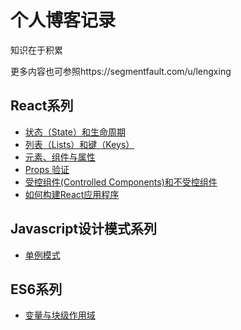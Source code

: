 # 个人博客记录
知识在于积累

更多内容也可参照https://segmentfault.com/u/lengxing

## React系列
- [状态（State）和生命周期](https://github.com/lengxing/MyBlog/blob/master/201708/%E3%80%90React%E7%B3%BB%E5%88%97%E3%80%91%E7%8A%B6%E6%80%81%EF%BC%88State%EF%BC%89%E5%92%8C%E7%94%9F%E5%91%BD%E5%91%A8%E6%9C%9F.md)
- [列表（Lists）和键（Keys）](https://github.com/lengxing/MyBlog/blob/master/201708/%E3%80%90React%E7%B3%BB%E5%88%97%E3%80%91%E5%88%97%E8%A1%A8%EF%BC%88Lists%EF%BC%89%E5%92%8C%E9%94%AE%EF%BC%88Keys%EF%BC%89.md)
- [元素、组件与属性](https://github.com/lengxing/MyBlog/blob/master/201708/%E3%80%90React%E7%B3%BB%E5%88%97%E3%80%91%E5%85%83%E7%B4%A0%E3%80%81%E7%BB%84%E4%BB%B6%E4%B8%8E%E5%B1%9E%E6%80%A7.md)
- [Props 验证](https://github.com/lengxing/MyBlog/blob/master/201708/%E3%80%90React%E7%B3%BB%E5%88%97%E3%80%91Props%20%E9%AA%8C%E8%AF%81.md)
- [受控组件(Controlled Components)和不受控组件](https://github.com/lengxing/MyBlog/blob/master/201709/%E3%80%90React%E7%B3%BB%E5%88%97%E3%80%91%E5%8F%97%E6%8E%A7%E7%BB%84%E4%BB%B6(Controlled%20Components)%E5%92%8C%E4%B8%8D%E5%8F%97%E6%8E%A7%E7%BB%84%E4%BB%B6.md)
- [如何构建React应用程序](https://github.com/lengxing/MyBlog/blob/master/201709/%E3%80%90React%E7%B3%BB%E5%88%97%E3%80%91%E5%A6%82%E4%BD%95%E6%9E%84%E5%BB%BAReact%E5%BA%94%E7%94%A8%E7%A8%8B%E5%BA%8F.md)

## Javascript设计模式系列
- [单例模式](https://github.com/lengxing/MyBlog/blob/master/201801/%E3%80%90JavaScript%E8%AE%BE%E8%AE%A1%E6%A8%A1%E5%BC%8F%E3%80%91%E5%8D%95%E4%BE%8B%E6%A8%A1%E5%BC%8F.md)

## ES6系列

- [变量与块级作用域](https://github.com/lengxing/MyBlog/blob/master/201804/%E3%80%90ES6%E7%B3%BB%E5%88%97%E3%80%91%E5%8F%98%E9%87%8F%E4%B8%8E%E5%9D%97%E7%BA%A7%E4%BD%9C%E7%94%A8%E5%9F%9F.md)
